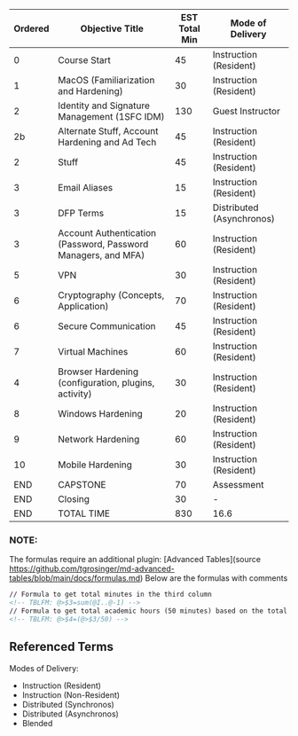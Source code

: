 | Ordered | Objective Title                                               | EST Total Min | Mode of Delivery          |
| ------- | ------------------------------------------------------------- | ------------- | ------------------------- |
| 0       | Course Start                                                  | 45            | Instruction (Resident)    |
| 1       | MacOS (Familiarization and Hardening)                         | 30            | Instruction (Resident)    |
| 2       | Identity and Signature Management (1SFC IDM)                  | 130           | Guest Instructor          |
| 2b      | Alternate Stuff, Account Hardening and Ad Tech                | 45            | Instruction (Resident)    |
| 2       | Stuff                                                         | 45            | Instruction (Resident)    |
| 3       | Email Aliases                                                 | 15            | Instruction (Resident)    |
| 3       | DFP Terms                                                     | 15            | Distributed (Asynchronos) |
| 3       | Account Authentication (Password, Password Managers, and MFA) | 60            | Instruction (Resident)    |
| 5       | VPN                                                           | 30            | Instruction (Resident)    |
| 6       | Cryptography (Concepts, Application)                          | 70            | Instruction (Resident)    |
| 6       | Secure Communication                                          | 45            | Instruction (Resident)    |
| 7       | Virtual Machines                                              | 60            | Instruction (Resident)    |
| 4       | Browser Hardening (configuration, plugins, activity)          | 30            | Instruction (Resident)    |
| 8       | Windows Hardening                                             | 20            | Instruction (Resident)    |
| 9       | Network Hardening                                             | 60            | Instruction (Resident)    |
| 10      | Mobile Hardening                                              | 30            | Instruction (Resident)    |
| END     | CAPSTONE                                                      | 70            | Assessment                |
| END     | Closing                                                       | 30            | -                         |
| END     | TOTAL TIME                                                    | 830           | 16.6                      |
<!-- TBLFM: @>$3=sum(@I..@-1) -->
<!-- TBLFM: @>$4=(@>$3/50) -->
### NOTE: 
The formulas require an additional plugin: [Advanced Tables](source https://github.com/tgrosinger/md-advanced-tables/blob/main/docs/formulas.md)
Below are the formulas with comments
```md
// Formula to get total minutes in the third column
<!-- TBLFM: @>$3=sum(@I..@-1) -->
// Formula to get total academic hours (50 minutes) based on the total minutes 
<!-- TBLFM: @>$4=(@>$3/50) -->
```

## Referenced Terms
Modes of Delivery:
-  Instruction (Resident)
-  Instruction (Non-Resident)
-  Distributed (Synchronos)
-  Distributed (Asynchronos)
-  Blended
